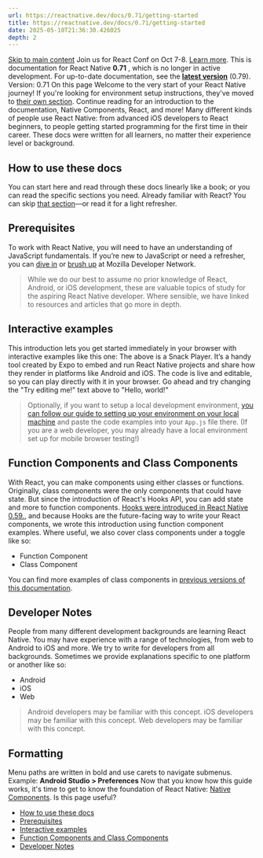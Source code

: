 ```yaml
---
url: https://reactnative.dev/docs/0.71/getting-started
title: https://reactnative.dev/docs/0.71/getting-started
date: 2025-05-10T21:36:30.426025
depth: 2
---
```


[Skip to main content](https://reactnative.dev/docs/0.71/getting-started#__docusaurus_skipToContent_fallback)
Join us for React Conf on Oct 7-8. [Learn more](https://conf.react.dev).
This is documentation for React Native **0.71** , which is no longer in active development.
For up-to-date documentation, see the **[latest version](https://reactnative.dev/docs/getting-started)** (0.79).
Version: 0.71
On this page
Welcome to the very start of your React Native journey! If you're looking for environment setup instructions, they've moved to [their own section](https://reactnative.dev/docs/0.71/environment-setup). Continue reading for an introduction to the documentation, Native Components, React, and more!
Many different kinds of people use React Native: from advanced iOS developers to React beginners, to people getting started programming for the first time in their career. These docs were written for all learners, no matter their experience level or background.
## How to use these docs[​](https://reactnative.dev/docs/0.71/getting-started#how-to-use-these-docs "Direct link to How to use these docs")
You can start here and read through these docs linearly like a book; or you can read the specific sections you need. Already familiar with React? You can skip [that section](https://reactnative.dev/docs/0.71/intro-react)—or read it for a light refresher.
## Prerequisites[​](https://reactnative.dev/docs/0.71/getting-started#prerequisites "Direct link to Prerequisites")
To work with React Native, you will need to have an understanding of JavaScript fundamentals. If you’re new to JavaScript or need a refresher, you can [dive in](https://developer.mozilla.org/en-US/docs/Web/JavaScript) or [brush up](https://developer.mozilla.org/en-US/docs/Web/JavaScript/A_re-introduction_to_JavaScript) at Mozilla Developer Network.
> While we do our best to assume no prior knowledge of React, Android, or iOS development, these are valuable topics of study for the aspiring React Native developer. Where sensible, we have linked to resources and articles that go more in depth.
## Interactive examples[​](https://reactnative.dev/docs/0.71/getting-started#interactive-examples "Direct link to Interactive examples")
This introduction lets you get started immediately in your browser with interactive examples like this one:
The above is a Snack Player. It’s a handy tool created by Expo to embed and run React Native projects and share how they render in platforms like Android and iOS. The code is live and editable, so you can play directly with it in your browser. Go ahead and try changing the "Try editing me!" text above to "Hello, world!"
> Optionally, if you want to setup a local development environment, [you can follow our guide to setting up your environment on your local machine](https://reactnative.dev/docs/0.71/environment-setup) and paste the code examples into your `App.js` file there. (If you are a web developer, you may already have a local environment set up for mobile browser testing!)
## Function Components and Class Components[​](https://reactnative.dev/docs/0.71/getting-started#function-components-and-class-components "Direct link to Function Components and Class Components")
With React, you can make components using either classes or functions. Originally, class components were the only components that could have state. But since the introduction of React's Hooks API, you can add state and more to function components.
[Hooks were introduced in React Native 0.59.](https://reactnative.dev/blog/2019/03/12/releasing-react-native-059), and because Hooks are the future-facing way to write your React components, we wrote this introduction using function component examples. Where useful, we also cover class components under a toggle like so:
  * Function Component
  * Class Component


You can find more examples of class components in [previous versions of this documentation](https://reactnative.dev/versions).
## Developer Notes[​](https://reactnative.dev/docs/0.71/getting-started#developer-notes "Direct link to Developer Notes")
People from many different development backgrounds are learning React Native. You may have experience with a range of technologies, from web to Android to iOS and more. We try to write for developers from all backgrounds. Sometimes we provide explanations specific to one platform or another like so:
  * Android
  * iOS
  * Web


> Android developers may be familiar with this concept.
> iOS developers may be familiar with this concept.
> Web developers may be familiar with this concept.
## Formatting[​](https://reactnative.dev/docs/0.71/getting-started#formatting "Direct link to Formatting")
Menu paths are written in bold and use carets to navigate submenus. Example: **Android Studio > Preferences**
Now that you know how this guide works, it's time to get to know the foundation of React Native: [Native Components](https://reactnative.dev/docs/0.71/intro-react-native-components).
Is this page useful?
  * [How to use these docs](https://reactnative.dev/docs/0.71/getting-started#how-to-use-these-docs)
  * [Prerequisites](https://reactnative.dev/docs/0.71/getting-started#prerequisites)
  * [Interactive examples](https://reactnative.dev/docs/0.71/getting-started#interactive-examples)
  * [Function Components and Class Components](https://reactnative.dev/docs/0.71/getting-started#function-components-and-class-components)
  * [Developer Notes](https://reactnative.dev/docs/0.71/getting-started#developer-notes)



